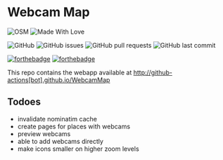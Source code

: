 # Webcam Map

![OSM](https://wiki.openstreetmap.org/w/images/e/e0/Osm_badge.png)
![Made With Love](https://img.shields.io/badge/Made%20With-Love-orange.svg)

![GitHub](https://img.shields.io/github/license/github-actions[bot]/WebcamMap?style=plastic)
![GitHub issues](https://img.shields.io/github/issues-raw/github-actions[bot]/WebcamMap)
![GitHub pull requests](https://img.shields.io/github/issues-pr-raw/github-actions[bot]/webcamMap)
![GitHub last commit](https://img.shields.io/github/last-commit/github-actions[bot]/webcamMap)

[![forthebadge](https://forthebadge.com/images/badges/uses-html.svg)](https://forthebadge.com)
[![forthebadge](https://forthebadge.com/images/badges/uses-git.svg)](https://forthebadge.com)

This repo contains the webapp available at [http://github-actions[bot].github.io/WebcamMap](http://github-actions[bot].github.io/webcammap)

## Todoes
- invalidate nominatim cache
- create pages for places with webcams
- preview webcams
- able to add webcams directly
- make icons smaller on higher zoom levels
